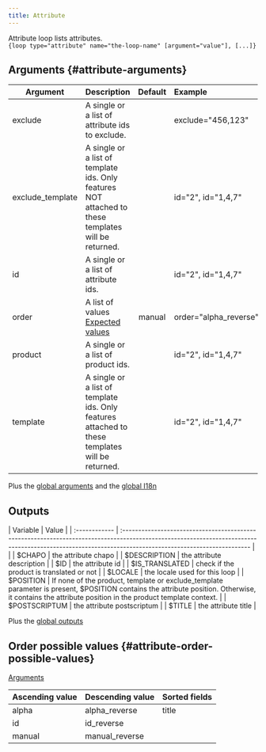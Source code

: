 ```yaml
---
title: Attribute
---
```


Attribute loop lists attributes.  
`{loop type="attribute" name="the-loop-name" [argument="value"], [...]}`

## Arguments {#attribute-arguments}

| Argument          | Description                                                                                         | Default | Example |
| ----------------- |:----------------------------------------------------------------------------------------------------| :-----: | :---------------------|
| exclude           | A single or a list of attribute ids to exclude.                                                     |         | exclude="456,123"     |
| exclude_template  | A single or a list of template ids. Only features NOT attached to these templates will be returned. |         | id="2", id="1,4,7"    |
| id                | A single or a list of attribute ids.                                                                |         | id="2", id="1,4,7"    |
| order             | A list of values <br/> [Expected values](#attribute-order-possible-values)                          | manual  | order="alpha_reverse" |
| product           | A single or a list of product ids.                                                                  |         | id="2", id="1,4,7"    |
| template          | A single or a list of template ids. Only features attached to these templates will be returned.     |         | id="2", id="1,4,7"    |

Plus the [global arguments](./global_arguments) and the [global I18n](./global_arguments_I18n.md)

## Outputs

| Variable       | Value                                                                                                                                                                                                 |
| :------------  | :---------------------------------------------------------------------------------------------------------------------------------------------------------------------------------------------------- |                                                                                                                                                     |
| $CHAPO         | the attribute chapo                                                                                                                                                                                   |
| $DESCRIPTION   | the attribute description                                                                                                                                                                             |
| $ID            | the attribute id                                                                                                                                                                                      |
| $IS_TRANSLATED | check if the product is translated or not                                                                                                                                                             |
| $LOCALE        | the locale used for this loop                                                                                                                                                                         |
| $POSITION      | If none of the product, template or exclude_template parameter is present, $POSITION contains the attribute position. Otherwise, it contains the attribute position in the product template context.  |
| $POSTSCRIPTUM  | the attribute postscriptum                                                                                                                                                                            |
| $TITLE         | the attribute title                                                                                                                                                                                   |

Plus the [global outputs](./global_outputs)

## Order possible values {#attribute-order-possible-values}

[Arguments](#attribute-arguments)

| Ascending value | Descending value  | Sorted fields |
|-----------------|-------------------|:--------------|
| alpha           | alpha_reverse     | title         |
| id              | id_reverse        |               |
| manual          | manual_reverse    |               |
